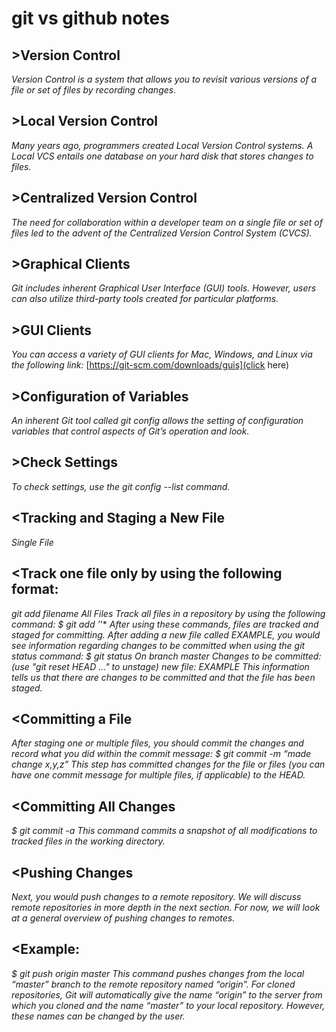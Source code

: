 # git vs github notes

## >Version Control
*Version Control is a system that allows you to revisit various versions of a file or set of files by recording changes.*

## >Local Version Control
*Many years ago, programmers created Local Version Control systems. A Local VCS entails one database on your hard disk that stores changes to files.*

## >Centralized Version Control
*The need for collaboration within a developer team on a single file or set of files led to the advent of the Centralized Version Control System (CVCS).*

## >Graphical Clients
*Git includes inherent Graphical User Interface (GUI) tools. However, users can also utilize third-party tools created for particular platforms.*

## >GUI Clients
*You can access a variety of GUI clients for Mac, Windows, and Linux via the following link:* 
[https://git-scm.com/downloads/guis](click here)

## >Configuration of Variables
*An inherent Git tool called git config allows the setting of configuration variables that control aspects of Git’s operation and look.*

## >Check Settings
*To check settings, use the git config --list command.*

## <Tracking and Staging a New File
*Single File*

## <Track one file only by using the following format:
*git add filename*
*All Files*
*Track all files in a repository by using the following command:*
*$ git add '*'*
*After using these commands, files are tracked and staged for committing.*
*After adding a new file called EXAMPLE, you would see information regarding changes to be committed when using the git status command:*
*$ git status*
*On branch master*
*Changes to be committed:*
*(use "git reset HEAD ..." to unstage)*
*new file: EXAMPLE*
*This information tells us that there are changes to be committed and that the file has been staged.*

## <Committing a File
*After staging one or multiple files, you should commit the changes and record what you did within the commit message:*
*$ git commit -m “made change x,y,z”*
*This step has committed changes for the file or files (you can have one commit message for multiple files, if applicable) to the HEAD.*

## <Committing All Changes
*$ git commit -a*
*This command commits a snapshot of all modifications to tracked files in the working directory.*

## <Pushing Changes
*Next, you would push changes to a remote repository. We will discuss remote repositories in more depth in the next section. For now, we will look at a general* *overview of pushing changes to remotes.*

## <Example:
*$ git push origin master*
*This command pushes changes from the local “master” branch to the remote repository named “origin”.*
*For cloned repositories, Git will automatically give the name “origin” to the server from which you cloned and the name “master” to your local repository.* 
*However, these names can be changed by the user.*
